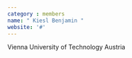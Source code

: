 ```yaml
---
category : members
name: " Kiesl Benjamin " 
website: '#'
---
```

Vienna University of Technology
Austria

